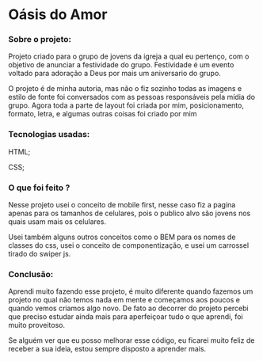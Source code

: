 # Oásis do Amor

### Sobre o projeto:

Projeto criado para o grupo de jovens da igreja a qual eu pertenço, com o objetivo de anunciar a festividade do grupo. Festividade é um evento voltado para adoração a Deus por mais um aniversario do grupo. 

O projeto é de minha autoria, mas não o fiz sozinho todas as imagens e estilo de fonte foi conversados com as pessoas responsáveis pela mídia do grupo. Agora toda a parte de layout foi criada por mim, posicionamento, formato, letra, e algumas outras coisas foi criado por mim

### Tecnologias usadas:

HTML;

CSS;

### O que foi feito ?

Nesse projeto usei o conceito de mobile first, nesse caso fiz a pagina apenas para os tamanhos de celulares, pois o publico alvo são jovens nos quais usam mais os celulares. 

Usei também alguns outros conceitos como o BEM para os nomes de classes do css, usei o conceito de componentização, e usei um carrossel tirado do swiper js. 

### Conclusão:

Aprendi muito fazendo esse projeto, é muito diferente quando fazemos um projeto no qual não temos nada em mente e começamos aos poucos e quando vemos criamos algo novo. De fato ao decorrer do projeto percebi que preciso estudar ainda mais para aperfeiçoar tudo o que aprendi, foi muito proveitoso.

Se alguém ver que eu posso melhorar esse código, eu ficarei muito feliz de receber a sua ideia, estou sempre disposto a aprender mais.
